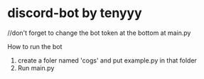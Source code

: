 # discord-bot by tenyyy
//don't forget to change the bot token at the bottom at main.py

How to run the bot
1. create a foler named 'cogs' and put example.py in that folder
2. Run main.py


